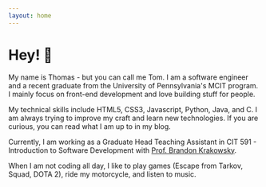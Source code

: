 ```yaml
---
layout: home
---
```


# Hey! 👋

My name is Thomas - but you can call me Tom. I am a software engineer and a recent graduate from the University of Pennsylvania's MCIT program. I mainly focus on front-end development and love building stuff for people. 

My technical skills include HTML5, CSS3, Javascript, Python, Java, and C. I am always trying to improve my craft and learn new technologies. If you are curious, you can read what I am up to in my blog.

Currently, I am working as a Graduate Head Teaching Assistant in CIT 591 - Introduction to Software Development with [Prof. Brandon Krakowsky](https://directory.seas.upenn.edu/brandon-krakowsky/).

When I am not coding all day, I like to play games (Escape from Tarkov, Squad, DOTA 2), ride my motorcycle, and listen to music.
